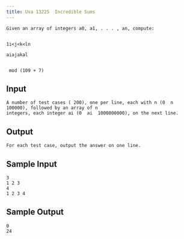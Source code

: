 ```yaml
---
title: Uva 13225  Incredible Sums
---
```



```
Given an array of integers a0, a1, . . . , an, compute:

 
1i<j<k<ln

aiajakal


 mod (109 + 7)
```

## Input

```
A number of test cases ( 200), one per line, each with n (0  n  100000), followed by an array of n
integers, each integer ai (0  ai  1000000000), on the next line.

```

## Output

```
For each test case, output the answer on one line.

```

## Sample Input

```
3
1 2 3
4
1 2 3 4

```

## Sample Output

```
0
24
```
